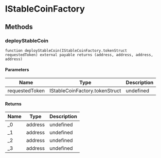 # IStableCoinFactory









## Methods

### deployStableCoin

```solidity
function deployStableCoin(IStableCoinFactory.tokenStruct requestedToken) external payable returns (address, address, address, address)
```





#### Parameters

| Name | Type | Description |
|---|---|---|
| requestedToken | IStableCoinFactory.tokenStruct | undefined |

#### Returns

| Name | Type | Description |
|---|---|---|
| _0 | address | undefined |
| _1 | address | undefined |
| _2 | address | undefined |
| _3 | address | undefined |




